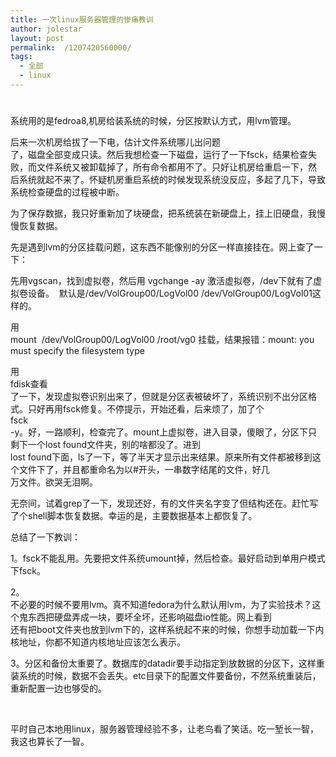 ```yaml
---
title: 一次linux服务器管理的惨痛教训
author: jolestar
layout: post
permalink:  /1207420560000/
tags:
  - 全部
  - linux
---
```

# 

系统用的是fedroa8,机房给装系统的时候，分区按默认方式，用lvm管理。

后来一次机房给拔了一下电，估计文件系统哪儿出问题  
了，磁盘全部变成只读。然后我想检查一下磁盘，运行了一下fsck，结果检查失败，而文件系统又被卸载掉了，所有命令都用不了。只好让机房给重启一下，然  
后系统就起不来了。怀疑机房重启系统的时候发现系统没反应，多起了几下，导致系统检查硬盘的过程被中断。

为了保存数据，我只好重新加了块硬盘，把系统装在新硬盘上，挂上旧硬盘，我慢慢恢复数据。

先是遇到lvm的分区挂载问题，这东西不能像别的分区一样直接挂在。网上查了一下：

先用vgscan，找到虚拟卷，然后用 vgchange -ay 激活虚拟卷，/dev下就有了虚拟卷设备。  默认是/dev/VolGroup00/LogVol00 /dev/VolGroup00/LogVol01这样的。

用  
mount  /dev/VolGroup00/LogVol00 /root/vg0 挂载，结果报错：mount: you must specify the filesystem type

用  
fdisk查看  
了一下，发现虚拟卷识别出来了，但就是分区表被破坏了，系统识别不出分区格式。只好再用fsck修复。不停提示，开始还看，后来烦了，加了个     
fsck  
-y。好，一路顺利，检查完了。mount上虚拟卷，进入目录，傻眼了，分区下只剩下一个lost found文件夹，别的啥都没了。进到  
lost found下面，ls了一下，等了半天才显示出来结果。原来所有文件都被移到这个文件下了，并且都重命名为以#开头，一串数字结尾的文件，好几  
万文件。欲哭无泪啊。

无奈间，试着grep了一下，发现还好，有的文件夹名字变了但结构还在。赶忙写了个shell脚本恢复数据。幸运的是，主要数据基本上都恢复了。

总结了一下教训：

1。fsck不能乱用。先要把文件系统umount掉，然后检查。最好启动到单用户模式下fsck。 

2。  
不必要的时候不要用lvm。真不知道fedora为什么默认用lvm，为了实验技术？这个鬼东西把硬盘弄成一块，要坏全坏，还影响磁盘io性能。网上看到  
还有把boot文件夹也放到lvm下的，这样系统起不来的时候，你想手动加载一下内核地址，你都不知道内核地址应该怎么表示。

3。分区和备份太重要了。数据库的datadir要手动指定到放数据的分区下，这样重装系统的时候，数据不会丢失。etc目录下的配置文件要备份，不然系统重装后，重新配置一边也够受的。

 

平时自己本地用linux，服务器管理经验不多，让老鸟看了笑话。吃一堑长一智，我这也算长了一智。
